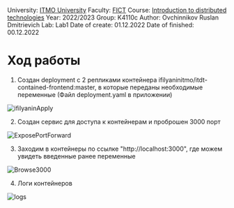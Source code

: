 University: [ITMO University](https://itmo.ru/ru/)
Faculty: [FICT](https://fict.itmo.ru)
Course: [Introduction to distributed technologies](https://github.com/itmo-ict-faculty/introduction-to-distributed-technologies)
Year: 2022/2023
Group: K4110c
Author: Ovchinnikov Ruslan Dmitrievich
Lab: Lab1
Date of create: 01.12.2022
Date of finished: 00.12.2022

# Ход работы

1) Создан deployment с 2 репликами контейнера ifilyaninitmo/itdt-contained-frontend:master, в которые переданы необходимые переменные (Файл deployment.yaml в приложении)

![ifilyaninApply](https://user-images.githubusercontent.com/79364379/205309290-8000e87e-2438-4870-8259-8ebc4b41d270.png)

2) Создан сервис для доступа к контейнерам и проброшен 3000 порт

![ExposePortForward](https://user-images.githubusercontent.com/79364379/205309521-1f0a10be-77f5-482e-a09c-10a2b60994ee.png)

3) Заходим в контейнеры по ссылке "http://localhost:3000", где можем увидеть введенные ранее переменные

![Browse3000](https://user-images.githubusercontent.com/79364379/205309842-9e26368f-1e27-4147-b86e-008ab4925697.png)

4) Логи контейнеров

![logs](https://user-images.githubusercontent.com/79364379/205310291-31427f23-f3d2-432f-9630-205c7870e0c7.png)
